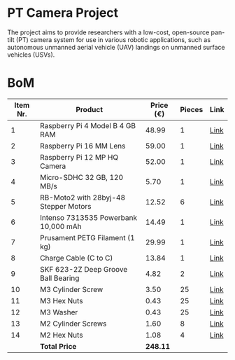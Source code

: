 # PT Camera Project
The project aims to provide researchers with a low-cost, open-source pan-tilt (PT) camera system for use in various robotic applications, such as autonomous unmanned aerial vehicle (UAV) landings on unmanned surface vehicles (USVs).

# BoM
| Item Nr. | Product                              | Price (€) | Pieces | Link |
|----------|--------------------------------------|-----------|--------|------|
| 1        | Raspberry Pi 4 Model B 4 GB RAM      | 48.99     | 1      | [Link](https://mou.sr/43gMQWg) |
| 2        | Raspberry Pi 16 MM Lens              | 59.00     | 1      | [Link](https://buyzero.de/en/products/16mm-teleobjektiv-fur-hq-kamera-16mm-telephoto-lens-for-hq-camera) |
| 3        | Raspberry Pi 12 MP HQ Camera         | 52.00     | 1      | [Link](https://www.digikey.de/short/p40hw30b) |
| 4        | Micro-SDHC 32 GB, 120 MB/s           | 5.70      | 1      | [Link](https://www.berrybase.de/sandisk-ultra-microsdhc-a1-120mb-s-class-10-speicherkarte-adapter-32gb) |
| 5        | RB-Moto2 with 28byj-48 Stepper Motors            | 12.52     | 6      | [Link](https://www.reichelt.com/de/en/shop/product/raspberry_pi_-_motor_control_incl_stepper_motors_uln2803apg-176628) |
| 6        | Intenso 7313535 Powerbank 10,000 mAh | 14.49     | 1      | [Link](https://amzn.eu/d/eHD4hbB) |
| 7        | Prusament PETG Filament (1 kg)       | 29.99     | 1      | [Link](https://www.prusa3d.com/de/produkt/prusament-petg-carmine-red-transparent-1kg/) |
| 8        | Charge Cable (C to C)                | 13.84     | 1      | [Link](https://de.rs-online.com/web/p/usb-kabel/2566994?gb=bb) |
| 9        | SKF 623-2Z Deep Groove Ball Bearing  | 4.82      | 2      | [Link](https://motionparts.de/products/623-2z-skf?variant=41904533602466&currency=EUR&utm_medium=product_sync&utm_source=google&utm_content=sag_organic&utm_campaign=sag_organic&gQT=2) |
| 10       | M3 Cylinder Screw                    | 3.50      | 25     | [Link](https://rc-schrauben.de/Zylinderkopfschraube-DIN-912-M3-x-12-Edelstahl-A2) |
| 11       | M3 Hex Nuts                          | 0.43      | 25     | [Link](https://de.farnell.com/en-DE/tr-fastenings/m3-hfst-z100/nut-full-steel-bzp-m3-pk100/dp/1419447) |
| 12       | M3 Washer                            | 0.43      | 25     | [Link](https://de.farnell.com/en-DE/duratool/wash3/washer-steel-m3-pk100/dp/1377496) |
| 13       | M2 Cylinder Screws                   | 1.60      | 8      | [Link](https://rc-schrauben.de/Zylinderkopfschraube-DIN-912-M2-x-8-Stahl-129) |
| 14       | M2 Hex Nuts                          | 1.08      | 4      | [Link](https://rc-schrauben.de/Hexagon-Nut-DIN-934-M2-Stainless-steel) |
|          | **Total Price**                      | **248.11**|        |      |
